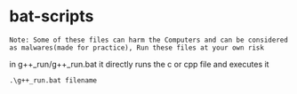 # bat-scripts

`Note: Some of these files can harm the Computers and can be considered as malwares(made for practice), Run these files at your own risk`

in g++_run/g++_run.bat it directly runs the c or cpp file and executes it

```g++
.\g++_run.bat filename
```
